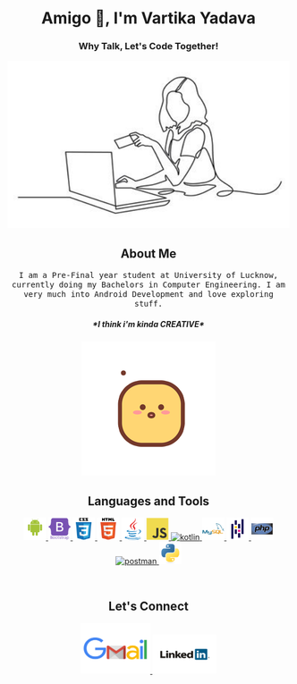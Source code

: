 <h1 align="center">Amigo 👋, I'm Vartika Yadava</h1>
<h3 align="center">Why Talk, Let's Code Together!</h3>

<img src="https://github.com/Vartika2187/Vartika2187/blob/main/da19ceb7b0c06a5ddefc6382d4fc04e3.jpg" width="100%" height="300px">

<h2 align="center"> About Me</h2>
<p align="center"><samp>I am a Pre-Final year student at University of Lucknow, currently doing my Bachelors in Computer Engineering.
  I am very much into Android Development and love exploring stuff.</samp><br></p>
  
 <h5 align="center"><i>*I think i'm kinda CREATIVE*</i></h5>
 <p align="center"><a href="https://github.com/Vartika2187/Vartika2187/blob/main/gif.gif"><img src="gif.gif"/></a></p>

<h2 align="center">Languages and Tools</h2>
<p align="center"> <a href="https://developer.android.com" target="_blank" rel="noreferrer"> <img src="https://raw.githubusercontent.com/devicons/devicon/master/icons/android/android-original-wordmark.svg" alt="android" width="40" height="40"/> </a> <a href="https://getbootstrap.com" target="_blank" rel="noreferrer"> <img src="https://raw.githubusercontent.com/devicons/devicon/master/icons/bootstrap/bootstrap-plain-wordmark.svg" alt="bootstrap" width="40" height="40"/> </a> <a href="https://www.w3schools.com/css/" target="_blank" rel="noreferrer"> <img src="https://raw.githubusercontent.com/devicons/devicon/master/icons/css3/css3-original-wordmark.svg" alt="css3" width="40" height="40"/> </a> <a href="https://www.w3.org/html/" target="_blank" rel="noreferrer"> <img src="https://raw.githubusercontent.com/devicons/devicon/master/icons/html5/html5-original-wordmark.svg" alt="html5" width="40" height="40"/> </a> <a href="https://www.java.com" target="_blank" rel="noreferrer"> <img src="https://raw.githubusercontent.com/devicons/devicon/master/icons/java/java-original.svg" alt="java" width="40" height="40"/> </a> <a href="https://developer.mozilla.org/en-US/docs/Web/JavaScript" target="_blank" rel="noreferrer"> <img src="https://raw.githubusercontent.com/devicons/devicon/master/icons/javascript/javascript-original.svg" alt="javascript" width="40" height="40"/> </a> <a href="https://kotlinlang.org" target="_blank" rel="noreferrer"> <img src="https://www.vectorlogo.zone/logos/kotlinlang/kotlinlang-icon.svg" alt="kotlin" width="40" height="40"/> </a> <a href="https://www.mysql.com/" target="_blank" rel="noreferrer"> <img src="https://raw.githubusercontent.com/devicons/devicon/master/icons/mysql/mysql-original-wordmark.svg" alt="mysql" width="40" height="40"/> </a> <a href="https://pandas.pydata.org/" target="_blank" rel="noreferrer"> <img src="https://raw.githubusercontent.com/devicons/devicon/2ae2a900d2f041da66e950e4d48052658d850630/icons/pandas/pandas-original.svg" alt="pandas" width="40" height="40"/> </a> <a href="https://www.php.net" target="_blank" rel="noreferrer"> <img src="https://raw.githubusercontent.com/devicons/devicon/master/icons/php/php-original.svg" alt="php" width="40" height="40"/> </a> <a href="https://postman.com" target="_blank" rel="noreferrer"> <img src="https://www.vectorlogo.zone/logos/getpostman/getpostman-icon.svg" alt="postman" width="40" height="40"/> </a> <a href="https://www.python.org" target="_blank" rel="noreferrer"> <img src="https://raw.githubusercontent.com/devicons/devicon/master/icons/python/python-original.svg" alt="python" width="40" height="40"/> </a></p><br>

<h2 align="center">Let's Connect</h2>
<p align="center"> <a href="https://www.linkedin.com/in/vartika-yadava/" rel="noreferrer"> <img src="https://github.com/Vartika2187/Vartika2187/blob/main/mail.png" alt="android" width="125" height="90"/> </a><a href="https://mail.google.com/mail/u/0/#inbox?compose=new" rel="noreferrer"> <img src="https://github.com/Vartika2187/Vartika2187/blob/main/in.png.png" alt="android" width="115" height="70"/> </a>

